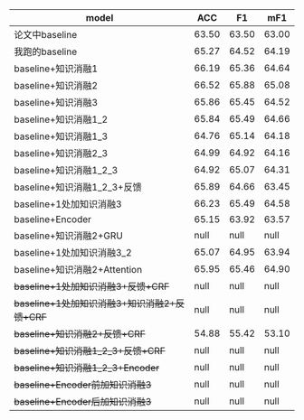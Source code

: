 |model|ACC|F1|mF1|
|----|----|----|----|
|论文中baseline|63.50|63.50|63.00|
|我跑的baseline|65.27|64.52|64.19|
|baseline+知识消融1|66.19|65.36|64.64|
|baseline+知识消融2|66.52|65.88|65.08|
|baseline+知识消融3|65.86|65.45|64.52|
|baseline+知识消融1_2|65.84|65.49|64.66|
|baseline+知识消融1_3|64.76|65.14|64.18|
|baseline+知识消融2_3|64.99|64.92|64.16|
|baseline+知识消融1_2_3|64.92|65.07|64.31|
|baseline+知识消融1_2_3+反馈|65.89|64.66|63.45|
|baseline+1处加知识消融3|66.23|65.49|64.58|
|baseline+Encoder|65.15|63.92|63.57|
|baseline+知识消融2+GRU|null|null|null|
|baseline+1处加知识消融3_2|65.07|64.95|63.94|
|baseline+知识消融2+Attention|65.95|65.46|64.90|
|~~baseline+1处加知识消融3+反馈+CRF~~|null|null|null|
|~~baseline+1处加知识消融3+知识消融2+反馈+CRF~~|null|null|null|
|~~baseline+知识消融2+反馈+CRF~~|54.88|55.42|53.10|
|~~baseline+知识消融1_2_3+反馈+CRF~~|null|null|null|
|~~baseline+知识消融1_2_3+Encoder~~|null|null|null|
|~~baseline+Encoder前加知识消融3~~|null|null|null|
|~~baseline+Encoder后加知识消融3~~|null|null|null|

